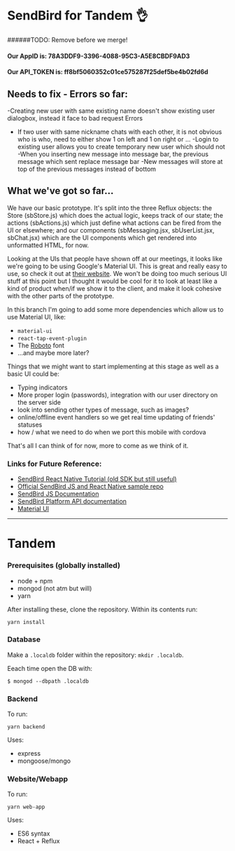 # SendBird for Tandem 👌
######TODO: Remove before we merge!

#### Our AppID is: 78A3DDF9-3396-4088-95C3-A5E8CBDF9AD3
#### Our API_TOKEN is: ff8bf5060352c01ce575287f25def5be4b02fd6d

## Needs to fix - Errors so far:
 -Creating new user with same existing name doesn't show existing user dialogbox, instead it face to bad request Errors
 - If two user with same nickname chats with each other, it is not obvious who is who, need to either show 1 on left and 1 on right or  ... 
 -Login to existing user allows you to create temporary new user which should not
 -When you inserting new message into message bar, the previous message which sent replace message bar
 -New messages will store at top of the previous messages instead of bottom

## What we've got so far...

We have our basic prototype. It's split into the three Reflux objects: the Store (sbStore.js) which does the actual logic, keeps track of our state; the actions (sbActions.js) which just define what actions can be fired from the UI or elsewhere; and our components (sbMessaging.jsx, sbUserList.jsx, sbChat.jsx) which are the UI components which get rendered into unformatted HTML, for now.

Looking at the UIs that people have shown off at our meetings, it looks like we're going to be using Google's Material UI. This is great and really easy to use, so check it out at [their website](http://www.material-ui.com/). We won't be doing too much serious UI stuff at this point but I thought it would be cool for it to look at least like a kind of product when/if we show it to the client, and make it look cohesive with the other parts of the prototype.

In this branch I'm going to add some more dependencies which allow us to use Material UI, like:

- ````material-ui````
- ````react-tap-event-plugin````
- The [Roboto](https://fonts.google.com/?selection.family=Roboto:300,400,500) font
- ...and maybe more later?

Things that we might want to start implementing at this stage as well as a basic UI could be:

- Typing indicators
- More proper login (passwords), integration with our user directory on the server side
- look into sending other types of message, such as images?
- online/offline event handlers so we get real time updating of friends' statuses
- how / what we need to do when we port this mobile with cordova

That's all I can think of for now, more to come as we think of it.

### Links for Future Reference:

- [SendBird React Native Tutorial (old SDK but still useful)](https://blog.sendbird.com/tutorial-build-a-messaging-app-using-react-native/)
- [Official SendBird JS and React Native sample repo](https://github.com/smilefam/SendBird-Javascript)
- [SendBird JS Documentation](https://docs.sendbird.com/javascript)
- [SendBird Platform API documentation](https://docs.sendbird.com/platform)
- [Material UI](http://www.material-ui.com/)

---

# Tandem

### Prerequisites (globally installed)

 - node + npm
 - mongod (not atm but will)
 - yarn

After installing these, clone the repository. Within its contents run:
```
yarn install
```

### Database
Make a `.localdb` folder within the repository: `mkdir .localdb`.

Eeach time open the DB with:
```
$ mongod --dbpath .localdb
```

### Backend

To run:
```
yarn backend
```

Uses:

- express
- mongoose/mongo

### Website/Webapp

To run:
```
yarn web-app
```

Uses:

- ES6 syntax
- React + Reflux
